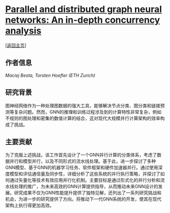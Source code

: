 # [Parallel and distributed graph neural networks: An in-depth concurrency analysis](https://doi.org/10.1109/TPAMI.2023.3303431)

\[[返回主页](../../README.md)\]

## 作者信息
*Maciej Besta, Torsten Hoefler (ETH Zurich)*

## 研究背景
图神经网络作为一种处理图数据的强大工具，能够解决节点分类、图分类和链接预测等复杂问题。然而，GNN的推理和训练过程涉及到的计算特性非常复杂，例如不规则的图处理和密集的数值计算的结合，这对现代大规模并行计算架构的效率构成了挑战。

## 主要贡献
为了克服上述挑战，该工作首先设计了一个GNN并行计算的分类体系，考虑了数据并行和模型并行，以及不同形式的流水线处理。基于此，进一步探讨了多种GNN模型、基于GNN的机器学习任务、软件框架和硬件加速器并行。通过使用深度模型和评估通信量及同步性，详细分析了这些系统的并行执行策略，并探讨了如何通过矢量化等技术有效应用并行化机制。主要目标是通过形式化的并行分析和流水线处理的推广，为未来高效的GNN计算提供指导，从而推动未来GNN设计的发展。研究成果不仅为GNN性能提升提供了独特见解，还列出了一系列研究挑战和机会，为进一步的研究提供了方向。将推动下一代GNN系统的开发，使其在现代架构上执行得更加高效。